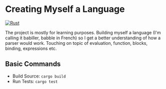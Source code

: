 # Creating Myself a Language

[![Rust](https://github.com/NuclearOreo/babiller/actions/workflows/rust.yml/badge.svg?branch=master)](https://github.com/NuclearOreo/babiller/actions/workflows/rust.yml)

The project is mostly for learning purposes. Building myself a language (I'm calling it babiller, babble in French) so I get a better understanding of how a parser would work. Touching on topic of evaluation, function, blocks, binding, expressions etc.

## Basic Commands

- Build Source: `cargo build`
- Run Tests: `cargo test`
